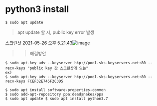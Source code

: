 # python3 install 

```
$ sudo apt update 
```
> apt update 할 시, public key error 발생

스크린샷 2021-05-26 오후 5.21.43![image](https://user-images.githubusercontent.com/54805517/119627164-e5f5a000-be46-11eb-8176-cb367a6b70be.png)

>> 해결방안

```
$ sudo apt-key adv --keyserver hkp://pool.sks-keyservers.net:80 --recv-keys "public key 값 스크린샷에 있는"
ex)
$ sudo apt-key adv --keyserver hkp://pool.sks-keyservers.net:80 --recv-keys FCEF32E745F2C3D5
```

```
$ sudo apt install software-properties-common 
$ sudo add-apt-repository ppa:deadsnakes/ppa 
$ sudo apt update $ sudo apt install python3.7
```
